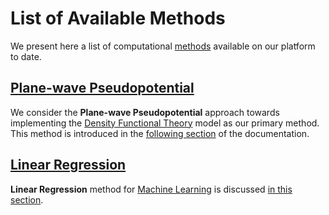 # List of Available Methods

We present here a list of computational [methods](../methods/overview.md) available on our platform to date.

## [Plane-wave Pseudopotential](pseudopotential/overview.md)

We consider the **Plane-wave Pseudopotential** approach towards implementing the [Density Functional Theory](../models-directory/dft/overview.md) model as our primary method. This method is introduced in the [following section](pseudopotential/overview.md) of the documentation.

## [Linear Regression](linear-regression/overview.md)

**Linear Regression** method for [Machine Learning](../models-directory/machine-learning/overview.md) is discussed [in this section](linear-regression/overview.md).
